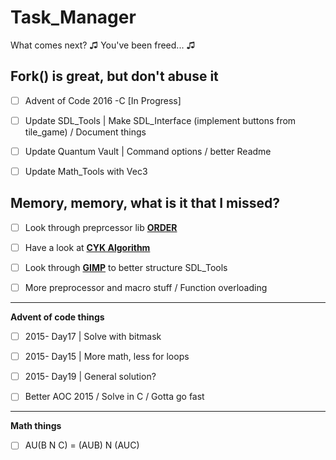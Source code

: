 # Task_Manager
What comes next? ♫ You've been freed... ♫

## Fork() is great, but don't abuse it

- [ ] Advent of Code 2016 -C [In Progress]

- [ ] Update SDL_Tools | Make SDL_Interface (implement buttons from tile_game) / Document things

- [ ] Update Quantum Vault | Command options / better Readme

- [ ] Update Math_Tools with Vec3

## Memory, memory, what is it that I missed?

- [ ] Look through preprcessor lib **[ORDER][2]**

- [ ] Have a look at **[CYK Algorithm][0]**

- [ ] Look through **[GIMP][1]** to better structure SDL_Tools

- [ ] More preprocessor and macro stuff / Function overloading
 
 -----
 **Advent of code things**

- [ ] 2015- Day17 | Solve with bitmask

- [ ] 2015- Day15 | More math, less for loops

- [ ] 2015- Day19 | General solution?

- [ ] Better AOC 2015 / Solve in C / Gotta go fast

---

**Math things**

- [ ] AU(B N C) = (AUB) N (AUC) 

 [0]:https://www.gatevidyalay.com/cyk-cyk-algorithm/
 [1]:https://github.com/GNOME/gimp
 [2]:http://rosettacode.org/wiki/Category:Order
